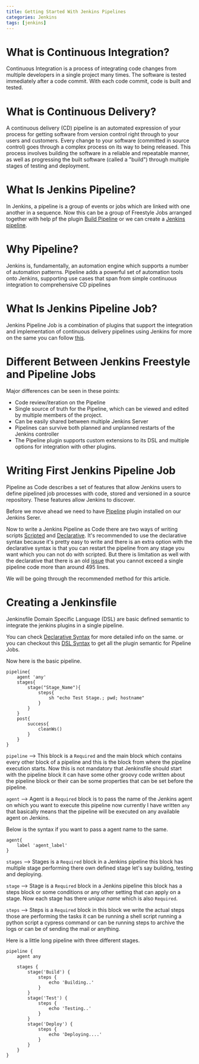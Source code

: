 ```yaml
---
title: Getting Started With Jenkins Pipelines
categories: Jenkins
tags: [jenkins]
---
```



# What is Continuous Integration?
Continuous Integration is a process of integrating code changes from multiple developers in a single project many times. The software is tested immediately after a code commit. With each code commit, code is built and tested.


# What is Continuous Delivery?
A continuous delivery (CD) pipeline is an automated expression of your process for getting software from version control right through to your users and customers. Every change to your software (committed in source control) goes through a complex process on its way to being released. This process involves building the software in a reliable and repeatable manner, as well as progressing the built software (called a "build") through multiple stages of testing and deployment.


# What Is Jenkins Pipeline?

In Jenkins, a pipeline is a group of events or jobs which are linked with one another in a sequence.
Now this can be a group of Freestyle Jobs arranged together with help pf the plugin [Build Pipeline](https://plugins.jenkins.io/build-pipeline-plugin/) or we can create a [Jenkins pipeline](#what-is-jenkins-pipeline-Job?).


# Why Pipeline?

Jenkins is, fundamentally, an automation engine which supports a number of automation patterns. Pipeline adds a powerful set of automation tools onto Jenkins, supporting use cases that span from simple continuous integration to comprehensive CD pipelines


# What Is Jenkins Pipeline Job?

Jenkins Pipeline Job is a combination of plugins that support the integration and implementation of continuous delivery pipelines using Jenkins for more on the same you can follow [this](https://www.jenkins.io/doc/book/pipeline).


# Different Between Jenkins Freestyle and Pipeline Jobs

Major differences can be seen in these points:
 
 * Code review/iteration on the Pipeline
 * Single source of truth for the Pipeline, which can be viewed and edited by multiple members of the project.
 * Can be easily shared between multiple Jenkins Server
 * Pipelines can survive both planned and unplanned restarts of the Jenkins controller
 * The Pipeline plugin supports custom extensions to its DSL and multiple options for integration with other plugins.


# Writing First Jenkins Pipeline Job

Pipeline as Code describes a set of features that allow Jenkins users to define pipelined job processes with code, stored and versioned in a source repository. These features allow Jenkins to discover.

Before we move ahead we need to have [Pipeline](https://plugins.jenkins.io/workflow-aggregator/) plugin installed on our Jenkins Serer.

Now to write a Jenkins Pipeline as Code there are two ways of writing scripts [Scripted](https://www.jenkins.io/doc/book/pipeline/syntax/#scripted-pipeline) and [Declarative](https://www.jenkins.io/doc/book/pipeline/syntax/#declarative-pipeline). It's recommended to use the declarative syntax because it's pretty easy to write and there is an extra option with the declarative syntax is that you can restart the pipeline from any stage you want which you can not do with scripted. 
But there is limitation as well with the declarative that there is an old [issue](https://issues.jenkins.io/browse/JENKINS-37984) that you cannot exceed a single pipeline code more than around 495 lines.

We will be going through the recommended method for this article.


# Creating a Jenkinsfile

Jenkinsfile Domain Specific  Language (DSL) are basic defined semantic to integrate the jenkins plugins in a single pipeline.

You can check [Declarative Syntax](https://www.jenkins.io/doc/book/pipeline/syntax/#declarative-pipeline) for more detailed info on the same.
or you can checkout this [DSL Syntax](https://jenkinsci.github.io/job-dsl-plugin) to get all the plugin semantic for Pipeline Jobs.


Now here is the basic pipeline.

```
pipeline{
    agent 'any'
    stages{
        stage("Stage_Name"){
            steps{
                sh "echo Test Stage.; pwd; hostname"
            }
        }
    }
    post{
        success{
            cleanWs()
        }
    }
}
```

`pipeline` --> This block is a `Required` and the main block which contains every other block of a pipeline and this is the block from where the pipeline execution starts.
Now this is not mandatory that Jenkinsfile should start with the pipeline block it can have some other groovy code written about the pipeline block or their can be some properties that can be set before the pipeline.


`agent` --> Agent is a `Required` block is to pass the name of the Jenkins agent on which you want to execute this pipeline now currently I have written `any` that basically means that the pipeline will be executed on any available agent on Jenkins.


Below is the syntax if you want to pass a agent name to the same.

```
agent{
    label 'agent_label'
}
```


`stages` --> Stages is a `Required` block in a Jenkins pipeline this block has multiple stage performing there own defined stage let's say building, testing and deploying.


`stage` --> Stage is a `Required` block in a Jenkins pipeline this block has a steps block or some conditions or any other setting that can apply on a stage.
Now each stage has there *unique name* which is also `Required`.


`steps` --> Steps is a `Required` block in this block we write the actual steps those are performing the tasks it can be running a shell script running a python script a cypress command or can be running steps to archive the logs or can be of sending the mail or anything.


Here is a little long pipeline with three different stages.

```
pipeline {
    agent any

    stages {
        stage('Build') {
            steps {
                echo 'Building..'
            }
        }
        stage('Test') {
            steps {
                echo 'Testing..'
            }
        }
        stage('Deploy') {
            steps {
                echo 'Deploying....'
            }
        }
    }
}
```
